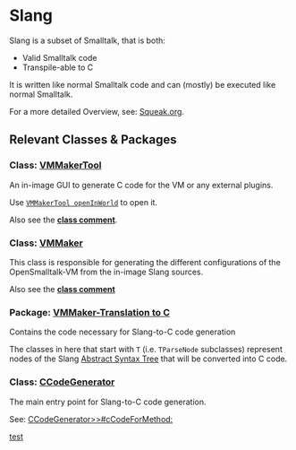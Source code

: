 # Slang

Slang is a subset of Smalltalk, that is both:
- Valid Smalltalk code
- Transpile-able to C

It is written like normal Smalltalk code and can (mostly) be executed like normal Smalltalk.

For a more detailed Overview, see: [Squeak.org](http://wiki.squeak.org/squeak/2267).

## Relevant Classes & Packages
### Class: [VMMakerTool](squeak://VMMakerTool)
An in-image GUI to generate C code for the VM or any external plugins.

Use [`VMMakerTool openInWorld`](squeak://VMMakerTool%20openInWorld) to open it.

Also see the [**class comment**](squeak://ToolSet%20browseClassCommentOf:VMMakerTool).

### Class: [VMMaker](squeak://VMMaker)
This class is responsible for generating the different configurations of the OpenSmalltalk-VM from the in-image Slang sources.

Also see the [**class comment**](squeak://ToolSet%20browseClassCommentOf:VMMaker)

### Package: [VMMaker-Translation to C](squeak://ToolSet%20browseCategory:%20#'VMMaker-Translation%20to%20C')
Contains the code necessary for Slang-to-C code generation

The classes in here that start with `T` (i.e. `TParseNode` subclasses) represent nodes of the Slang [Abstract Syntax Tree](https://en.wikipedia.org/wiki/Abstract_syntax_tree) that will be converted into C code.

### Class: [CCodeGenerator](squeak://CCodeGenerator)
The main entry point for Slang-to-C code generation.

See: [CCodeGenerator>>#cCodeForMethod:](squeak://CCodeGenerator>>#cCodeForMethod:)

[test](squeak://CogRTLOpcodes%20class>>#initialize)
